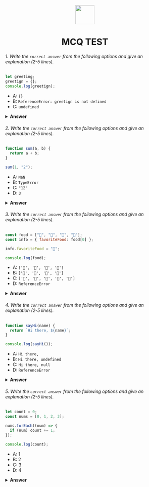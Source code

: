 <div align="center">
  <img height="60" src="https://edurev.gumlet.io/AllImages/original/ApplicationImages/CourseImages/944e5d47-8c55-4a89-91e5-22ab5f2798fc_CI.png">
  <h1>MCQ TEST</h1>
</div>

###### 1. Write the `correct answer` from the following options and give an explanation (2-5 lines).

```javascript
let greeting;
greetign = {};
console.log(greetign);
```

- A: `{}`
- B: `ReferenceError: greetign is not defined`
- C: `undefined`

<details><summary><b>Answer</b></summary>
<p>

#### Answer: B

<i> `greetign` declares an empty object. When i console.log(greeting); It will print an empty object.</i>

</p>
</details>

###### 2. Write the `correct answer` from the following options and give an explanation (2-5 lines).

```javascript
function sum(a, b) {
  return a + b;
}

sum(1, "2");
```

- A: `NaN`
- B: `TypeError`
- C: `"12"`
- D: `3`

<details><summary><b>Answer</b></summary>
<p>

#### Answer: C

<i>JavaScript can Number convert to String. Here, first it convert 1 in string, then she/he sum it. The result gives string of 12</i>

</p>
</details>

###### 3. Write the `correct answer` from the following options and give an explanation (2-5 lines).

```javascript
const food = ["🍕", "🍫", "🥑", "🍔"];
const info = { favoriteFood: food[0] };

info.favoriteFood = "🍝";

console.log(food);
```

- A: `['🍕', '🍫', '🥑', '🍔']`
- B: `['🍝', '🍫', '🥑', '🍔']`
- C: `['🍝', '🍕', '🍫', '🥑', '🍔']`
- D: `ReferenceError`

<details><summary><b>Answer</b></summary>
<p>

#### Answer: A

<i>It's simple. Firstly I dealer a food variable, then try to change 1st element. We know that js each variable or property holds its own reference to a value. It changing one does not affect the others. so, it's gives own value. </i>

</p>
</details>

###### 4. Write the `correct answer` from the following options and give an explanation (2-5 lines).

```javascript
function sayHi(name) {
  return `Hi there, ${name}`;
}

console.log(sayHi());
```

- A: `Hi there,`
- B: `Hi there, undefined`
- C: `Hi there, null`
- D: `ReferenceError`

<details><summary><b>Answer</b></summary>
<p>

#### Answer: B

<i>Here call sayHi without passing any arguments of the 'name' parameter inside the function. So, 'name' value is undefined! </i>

</p>
</details>

###### 5. Write the `correct answer` from the following options and give an explanation (2-5 lines).

```javascript
let count = 0;
const nums = [0, 1, 2, 3];

nums.forEach((num) => {
  if (num) count += 1;
});

console.log(count);
```

- A: 1
- B: 2
- C: 3
- D: 4

<details><summary><b>Answer</b></summary>
<p>

#### Answer: C

<i>We know that `forEach()` method is an iterative method. Here we see that, if(num) condition check each nums of element value return truly. When first check in 1st element , it's give falsy value. Then code is running, he/she gives truthy value. He store it in count variable. Again checking work running. when he checked all elements then exist it and give result total number of truly value. </i>

</p>
</details>
